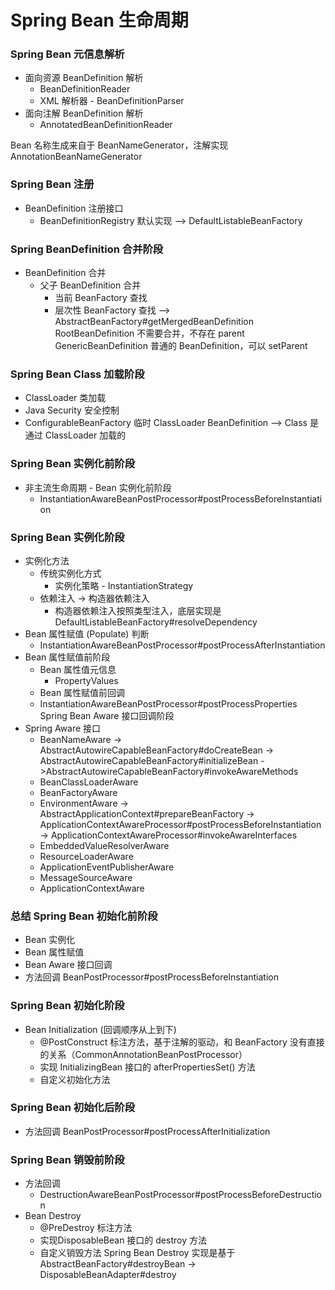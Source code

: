 # Spring Bean 生命周期
### Spring Bean 元信息解析
  - 面向资源 BeanDefinition 解析
    - BeanDefinitionReader
    - XML 解析器 - BeanDefinitionParser
  - 面向注解 BeanDefinition 解析
    - AnnotatedBeanDefinitionReader  

Bean 名称生成来自于 BeanNameGenerator，注解实现 AnnotationBeanNameGenerator
### Spring Bean 注册
  - BeanDefinition 注册接口
    - BeanDefinitionRegistry 默认实现 --> DefaultListableBeanFactory
### Spring BeanDefinition 合并阶段
  - BeanDefinition 合并
    - 父子 BeanDefinition 合并
      - 当前 BeanFactory 查找
      - 层次性 BeanFactory 查找 --> AbstractBeanFactory#getMergedBeanDefinition  
RootBeanDefinition 不需要合并，不存在 parent
GenericBeanDefinition 普通的 BeanDefinition，可以 setParent    
### Spring Bean Class 加载阶段 
  - ClassLoader 类加载
  - Java Security 安全控制
  - ConfigurableBeanFactory 临时 ClassLoader
BeanDefinition --> Class  是通过 ClassLoader 加载的
### Spring Bean 实例化前阶段
 - 非主流生命周期 - Bean 实例化前阶段
   - InstantiationAwareBeanPostProcessor#postProcessBeforeInstantiation  
### Spring Bean 实例化阶段
  - 实例化方法
    - 传统实例化方式
      - 实例化策略 - InstantiationStrategy  
    - 依赖注入 -> 构造器依赖注入
      - 构造器依赖注入按照类型注入，底层实现是 DefaultListableBeanFactory#resolveDependency
  - Bean 属性赋值 (Populate) 判断
    - InstantiationAwareBeanPostProcessor#postProcessAfterInstantiation
  - Bean 属性赋值前阶段
    - Bean 属性值元信息
      - PropertyValues
    - Bean 属性赋值前回调
     - InstantiationAwareBeanPostProcessor#postProcessProperties
Spring Bean Aware 接口回调阶段 
  - Spring Aware 接口
    - BeanNameAware -> AbstractAutowireCapableBeanFactory#doCreateBean -> 
    AbstractAutowireCapableBeanFactory#initializeBean 
    ->AbstractAutowireCapableBeanFactory#invokeAwareMethods
    - BeanClassLoaderAware
    - BeanFactoryAware
    - EnvironmentAware -> AbstractApplicationContext#prepareBeanFactory -> 
    ApplicationContextAwareProcessor#postProcessBeforeInstantiation -> 
    ApplicationContextAwareProcessor#invokeAwareInterfaces
    - EmbeddedValueResolverAware
    - ResourceLoaderAware
    - ApplicationEventPublisherAware
    - MessageSourceAware
    - ApplicationContextAware
### 总结 Spring Bean 初始化前阶段
  - Bean 实例化
  - Bean 属性赋值
  - Bean Aware 接口回调
  - 方法回调 BeanPostProcessor#postProcessBeforeInstantiation
### Spring Bean 初始化阶段
  - Bean Initialization (回调顺序从上到下)
    - @PostConstruct 标注方法，基于注解的驱动，和 BeanFactory 没有直接的关系（CommonAnnotationBeanPostProcessor）
    - 实现 InitializingBean 接口的 afterPropertiesSet() 方法
    - 自定义初始化方法
### Spring Bean 初始化后阶段
  - 方法回调 BeanPostProcessor#postProcessAfterInitialization
### Spring Bean 销毁前阶段
  - 方法回调
    - DestructionAwareBeanPostProcessor#postProcessBeforeDestruction  
  - Bean Destroy
     - @PreDestroy 标注方法
     - 实现DisposableBean 接口的 destroy 方法
     - 自定义销毁方法
Spring Bean Destroy 实现是基于 AbstractBeanFactory#destroyBean -> DisposableBeanAdapter#destroy

